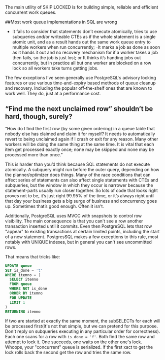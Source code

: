 The main utility of SKIP LOCKED is for building simple, reliable and efficient concurrent work queues.

##Most work queue implementations in SQL are wrong


- It fails to consider that statements don’t execute atomically, tries to use subqueries and/or writeable CTEs as if the whole statement is a single atomic unit, and as a result hands out the same work queue entry to multiple workers when run concurrently;
-It marks a job as done as soon as it hands it out and no recovery mechanism for if a worker takes a job then fails, so the job is just lost; or
    It thinks it’s handing jobs out concurrently, but in practice all but one worker are blocked on a row lock so all workers take turns getting jobs.

The few exceptions I’ve seen generally use PostgreSQL’s advisory locking features or use various time-and-expiry based methods of queue cleanup and recovery. Including the popular off-the-shelf ones that are known to work well. They do, just at a performance cost.

## “Find me the next unclaimed row” shouldn’t be hard, though, surely?

“How do I find the first row (by some given ordering) in a queue table that nobody else has claimed and claim it for myself? It needs to automatically revert to being unclaimed again if I crash or exit for any reason. Many other workers will be doing the same thing at the same time. It is vital that each item get processed exactly once; none may be skipped and none may be processed more than once.”

This is harder than you’d think because SQL statements do not execute atomically. A subquery might run before the outer query, depending on how the planner/optimizer does things. Many of the race conditions that can affect series of statements can also affect single statements with CTEs and subqueries, but the window in which they occur is narrower because the statement-parts usually run closer together. So lots of code that looks right proves not to be, it’s just right 99.95% of the time, or it’s always right until that day your business gets a big surge of business and concurrency goes up. Sometimes that’s good enough. Often it isn’t.

Additionally, PostgreSQL uses MVCC with snapshots to control row visibility. The main consequence is that you can't see a row another transaction inserted until it commits. Even then PostgreSQL lets that row "appear" to existing transactions at certain limited points, including the start of a new statement. PostgresSQL makes a few exceptions to this rule, most notably with UNIQUE indexes, but in general you can't see uncommitted rows.

That means that tricks like:

```sql
UPDATE queue
SET is_done = 't'
WHERE itemno = (
  SELECT itemno
  FROM queue
  WHERE NOT is_done
  ORDER BY itemno
  FOR UPDATE
  LIMIT 1
)
RETURNING itemno
```

If two are started at exactly the same moment, the subSELECTs for each will be processed first(It's not that simple, but we can pretend for this purpose. Don't reply on subqueries executing in any particular order for correctness). Each one scans for a row with `is_done = 'f'`. Both find the same row and attempt to lock it. One succeeds, one waits on the other one's lock. Whoops, your "concurrent" queue is serialized. If the first xact to get the lock rolls back the second get the row and tries the same row.
